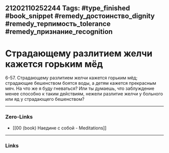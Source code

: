 21202110252244
Tags: #type_finished #book_snippet #remedy_достоинство_dignity #remedy_терпимость_tolerance #remedy_признание_recognition
---
# Страдающему разлитием желчи кажется горьким мёд

 6-57. Страдающему разлитием желчи кажется горьким мёд; страдающие бешенством боятся воды, а детям кажется прекрасным мяч. На что же я буду гневаться? Или ты думаешь, что заблуждение менее способно к таким действиям, нежели разлитие желчи у больного или яд у страдающего бешенством? 

---
### Zero-Links
- [[00 (book) Наедине с собой - Meditations]]
---
### Links
